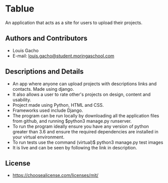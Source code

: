 # Tablue
An application that acts as a site for users to upload their projects.  
  
## Authors and Contributors
- Louis Gacho  
- E-mail: louis.gacho@student.moringaschool.com  
## Descriptions and Details
- An app where anyone can upload projects with descriptions links and contacts. Made using django.   
- It also allows a user to rate other's projects on design, content and usability.      
- Project made using Python, HTML and CSS.    
- Frameworks used include Django.   
- The program can be run locally by downloading all the application files from github, and running $python3 manage.py runserver.      
- To run the program ideally ensure you have any version of python greater than 3.6 and ensure the required dependencies are installed in your virtual environment.   
- To run tests use the command (virtual)$ python3 manage.py test images   
- It is live and can be seen by following the link in description.  

## License
- https://choosealicense.com/licenses/mit/


